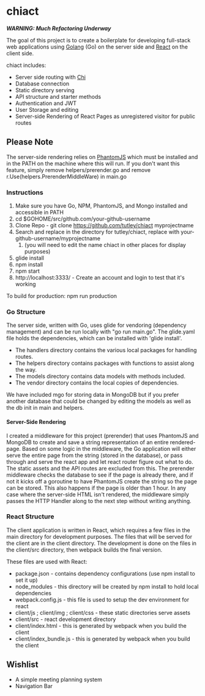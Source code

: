 # chiact

***WARNING: Much Refactoring Underway***

The goal of this project is to create a boilerplate for developing full-stack web applications using [Golang](https://golang.org) (Go) on the server side and [React](https://facebook.github.io/react/) on the client side.

chiact includes:
* Server side routing with [Chi](https://github.com/pressly/chi)
* Database connection
* Static directory serving
* API structure and starter methods
* Authentication and JWT
* User Storage and editing
* Server-side Rendering of React Pages as unregistered visitor for public routes

## Please Note
The server-side rendering relies on [PhantomJS](http://phantomjs.org/) which must be installed and in the PATH on the machine where this will run. If you don't want this feature, simply remove helpers/prerender.go and remove r.Use(helpers.PrerenderMiddleWare) in main.go

### Instructions
1. Make sure you have Go, NPM, PhantomJS, and Mongo installed and accessible in PATH
2. cd $GOHOME/src/github.com/your-github-username
3. Clone Repo - git clone https://github.com/tutley/chiact myprojectname
4. Search and replace in the directory for tutley/chiact, replace with your-github-username/myprojectname
      1. (you will need to edit the name chiact in other places for display purposes)
5. glide install
6. npm install
7. npm start
8. http://localhost:3333/ - Create an account and login to test that it's working

To build for production: npm run production

### Go Structure
The server side, written with Go, uses glide for vendoring (dependency management) and can be run locally with "go run main.go". The glide.yaml file holds the dependencies, which can be installed with 'glide install'.

* The handlers directory contains the various local packages for handling routes.
* The helpers directory contains packages with functions to assist along the way.
* The models directory contains data models with methods included.
* The vendor directory contains the local copies of dependencies.

We have included mgo for storing data in MongoDB but if you prefer another database that could be changed by editing the models as well as the db init in main and helpers.

#### Server-Side Rendering
I created a middleware for this project (prerender) that uses PhantomJS and MongoDB to create and save a string representation of an entire rendered-page. Based on some logic in the middleware, the Go application will either serve the entire page from the string (stored in the database), or pass through and serve the react app and let react router figure out what to do. The static assets and the API routes are excluded from this. The prerender middleware checks the database to see if the page is already there, and if not it kicks off a goroutine to have PhantomJS create the string so the page can be stored. This also happens if the page is older than 1 hour. In any case where the server-side HTML isn't rendered, the middleware simply passes the HTTP Handler along to the next step without writing anything.

### React Structure
The client application is written in React, which requires a few files in the main directory for development purposes. The files that will be served for the client are in the client directory. The development is done on the files in the client/src directory, then webpack builds the final version.

These files are used with React:
* package.json - contains dependency configurations (use npm install to set it up)
* node_modules - this directory will be created by npm install to hold local dependencies
* webpack.config.js - this file is used to setup the dev environment for react
* client/js ; client/img ; client/css - these static directories serve assets
* client/src - react development directory
* client/index.html - this is generated by webpack when you build the client
* client/index_bundle.js - this is generated by webpack when you build the client

## Wishlist
* A simple meeting planning system
* Navigation Bar


